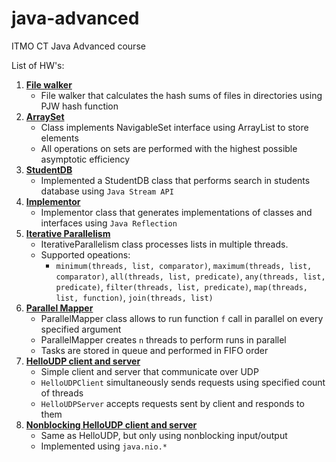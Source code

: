 # java-advanced
ITMO CT Java Advanced course

List of HW's:
1. [**File walker**](java-solutions/info/kgeorgiy/ja/garipov/walk/)
   - File walker that calculates the hash sums of files in directories using PJW hash function
2. [**ArraySet**](java-solutions/info/kgeorgiy/ja/garipov/arrayset/)
   - Class implements NavigableSet interface using ArrayList to store elements
   - All operations on sets are performed with the highest possible asymptotic efficiency
3. [**StudentDB**](java-solutions/info/kgeorgiy/ja/garipov/student/)
   - Implemented a StudentDB class that performs search in students database using ``Java Stream API``
4. [**Implementor**](java-solutions/info/kgeorgiy/ja/garipov/implementor/)
   - Implementor class that generates implementations of classes and interfaces using ``Java Reflection``
5. [**Iterative Parallelism**](java-solutions/info/kgeorgiy/ja/garipov/concurrent/IterativeParallelism.java)
   - IterativeParallelism class processes lists in multiple threads.
   - Supported opeations:
     - ``minimum(threads, list, comparator)``, ``maximum(threads, list, comparator)``,  ``all(threads, list, predicate)``, ``any(threads, list, predicate)``,  ``filter(threads, list, predicate)``, ``map(threads, list, function)``, ``join(threads, list)``
6. [**Parallel Mapper**](java-solutions/info/kgeorgiy/ja/garipov/concurrent/ParallelMapperImpl.java)
   - ParallelMapper class allows to run function ``f`` call in parallel on every specified argument
   - ParallelMapper creates ``n`` threads to perform runs in parallel 
   - Tasks are stored in queue and performed in FIFO order
7. [**HelloUDP client and server**](java-solutions/info/kgeorgiy/ja/garipov/hello/)
   - Simple client and server that communicate over UDP
   - ``HelloUDPClient`` simultaneously sends requests using specified count of threads
   - ``HelloUDPServer`` accepts requests sent by client and responds to them
8. [**Nonblocking HelloUDP client and server**](java-solutions/info/kgeorgiy/ja/garipov/hello/)
   - Same as HelloUDP, but only using nonblocking input/output
   - Implemented using ``java.nio.*``
